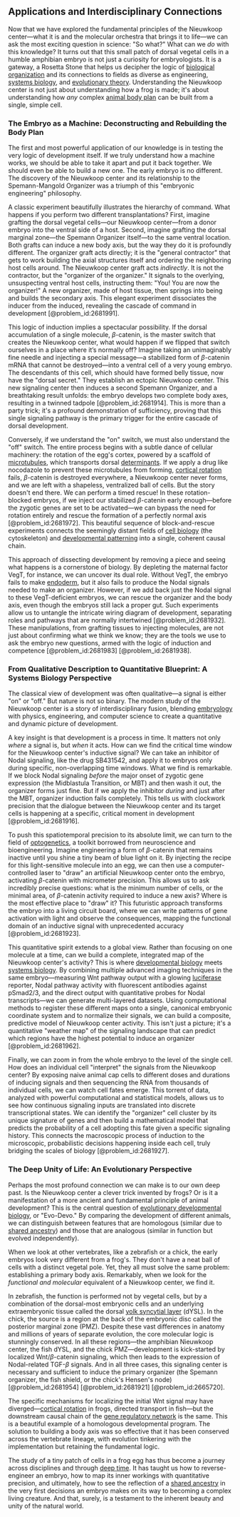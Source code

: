 ## Applications and Interdisciplinary Connections

Now that we have explored the fundamental principles of the Nieuwkoop center—what it is and the molecular orchestra that brings it to life—we can ask the most exciting question in science: "So what?" What can we *do* with this knowledge? It turns out that this small patch of dorsal vegetal cells in a humble amphibian embryo is not just a curiosity for embryologists. It is a gateway, a Rosetta Stone that helps us decipher the logic of [biological organization](@article_id:175389) and its connections to fields as diverse as engineering, [systems biology](@article_id:148055), and [evolutionary theory](@article_id:139381). Understanding the Nieuwkoop center is not just about understanding how a frog is made; it's about understanding how *any* complex [animal body plan](@article_id:178480) can be built from a single, simple cell.

### The Embryo as a Machine: Deconstructing and Rebuilding the Body Plan

The first and most powerful application of our knowledge is in testing the very logic of development itself. If we truly understand how a machine works, we should be able to take it apart and put it back together. We should even be able to build a new one. The early embryo is no different. The discovery of the Nieuwkoop center and its relationship to the Spemann-Mangold Organizer was a triumph of this "embryonic engineering" philosophy.

A classic experiment beautifully illustrates the hierarchy of command. What happens if you perform two different transplantations? First, imagine grafting the dorsal vegetal cells—our Nieuwkoop center—from a donor embryo into the ventral side of a host. Second, imagine grafting the dorsal marginal zone—the Spemann Organizer itself—to the same ventral location. Both grafts can induce a new body axis, but the way they do it is profoundly different. The organizer graft acts directly; it is the "general contractor" that gets to work building the axial structures itself and ordering the neighboring host cells around. The Nieuwkoop center graft acts *indirectly*. It is not the contractor, but the "organizer of the organizer." It signals to the overlying, unsuspecting ventral host cells, instructing them: "You! You are now the organizer!" A new organizer, made of host tissue, then springs into being and builds the secondary axis. This elegant experiment dissociates the inducer from the induced, revealing the cascade of command in development [@problem_id:2681991].

This logic of induction implies a spectacular possibility. If the dorsal accumulation of a single molecule, $\beta$-catenin, is the master switch that creates the Nieuwkoop center, what would happen if we flipped that switch ourselves in a place where it’s normally off? Imagine taking an unimaginably fine needle and injecting a special message—a stabilized form of $\beta$-catenin mRNA that cannot be destroyed—into a ventral cell of a very young embryo. The descendants of this cell, which should have formed belly tissue, now have the "dorsal secret." They establish an ectopic Nieuwkoop center. This new signaling center then induces a second Spemann Organizer, and a breathtaking result unfolds: the embryo develops two complete body axes, resulting in a twinned tadpole [@problem_id:2681914]. This is more than a party trick; it's a profound demonstration of sufficiency, proving that this single signaling pathway is the primary trigger for the entire cascade of dorsal development.

Conversely, if we understand the "on" switch, we must also understand the "off" switch. The entire process begins with a subtle dance of cellular machinery: the rotation of the egg's cortex, powered by a scaffold of [microtubules](@article_id:139377), which transports dorsal [determinants](@article_id:276099). If we apply a drug like nocodazole to prevent these microtubules from forming, [cortical rotation](@article_id:273182) fails, $\beta$-catenin is destroyed everywhere, a Nieuwkoop center never forms, and we are left with a shapeless, ventralized ball of cells. But the story doesn't end there. We can perform a timed rescue! In these rotation-blocked embryos, if we inject our stabilized $\beta$-catenin early enough—before the zygotic genes are set to be activated—we can bypass the need for rotation entirely and rescue the formation of a perfectly normal axis [@problem_id:2681972]. This beautiful sequence of block-and-rescue experiments connects the seemingly distant fields of [cell biology](@article_id:143124) (the cytoskeleton) and [developmental patterning](@article_id:197048) into a single, coherent causal chain.

This approach of dissecting development by removing a piece and seeing what happens is a cornerstone of biology. By depleting the maternal factor VegT, for instance, we can uncover its dual role. Without VegT, the embryo fails to make [endoderm](@article_id:139927), but it also fails to produce the Nodal signals needed to make an organizer. However, if we add back just the Nodal signal to these VegT-deficient embryos, we can rescue the organizer and the body axis, even though the embryos still lack a proper gut. Such experiments allow us to untangle the intricate wiring diagram of development, separating roles and pathways that are normally intertwined [@problem_id:2681932]. These manipulations, from grafting tissues to injecting molecules, are not just about confirming what we think we know; they are the tools we use to ask the embryo new questions, armed with the logic of induction and competence [@problem_id:2681983] [@problem_id:2681938].

### From Qualitative Description to Quantitative Blueprint: A Systems Biology Perspective

The classical view of development was often qualitative—a signal is either "on" or "off." But nature is not so binary. The modern study of the Nieuwkoop center is a story of interdisciplinary fusion, blending [embryology](@article_id:275005) with physics, engineering, and computer science to create a quantitative and dynamic picture of development.

A key insight is that development is a process in time. It matters not only *where* a signal is, but *when* it acts. How can we find the critical time window for the Nieuwkoop center's inductive signal? We can take an inhibitor of Nodal signaling, like the drug SB431542, and apply it to embryos only during specific, non-overlapping time windows. What we find is remarkable. If we block Nodal signaling *before* the major onset of zygotic gene expression (the Midblastula Transition, or MBT) and then wash it out, the organizer forms just fine. But if we apply the inhibitor *during* and just after the MBT, organizer induction fails completely. This tells us with clockwork precision that the dialogue between the Nieuwkoop center and its target cells is happening at a specific, critical moment in development [@problem_id:2681916].

To push this spatiotemporal precision to its absolute limit, we can turn to the field of [optogenetics](@article_id:175202), a toolkit borrowed from neuroscience and bioengineering. Imagine engineering a form of $\beta$-catenin that remains inactive until you shine a tiny beam of blue light on it. By injecting the recipe for this light-sensitive molecule into an egg, we can then use a computer-controlled laser to "draw" an artificial Nieuwkoop center onto the embryo, activating $\beta$-catenin with micrometer precision. This allows us to ask incredibly precise questions: what is the minimum number of cells, or the minimal area, of $\beta$-catenin activity required to induce a new axis? Where is the most effective place to "draw" it? This futuristic approach transforms the embryo into a living circuit board, where we can write patterns of gene activation with light and observe the consequences, mapping the functional domain of an inductive signal with unprecedented accuracy [@problem_id:2681923].

This quantitative spirit extends to a global view. Rather than focusing on one molecule at a time, can we build a complete, integrated map of the Nieuwkoop center's activity? This is where [developmental biology](@article_id:141368) meets [systems biology](@article_id:148055). By combining multiple advanced imaging techniques in the same embryo—measuring Wnt pathway output with a glowing [luciferase](@article_id:155338) reporter, Nodal pathway activity with fluorescent antibodies against pSmad2/3, and the direct output with quantitative probes for Nodal transcripts—we can generate multi-layered datasets. Using computational methods to register these different maps onto a single, canonical embryonic coordinate system and to normalize their signals, we can build a composite, predictive model of Nieuwkoop center activity. This isn't just a picture; it's a quantitative "weather map" of the signaling landscape that can predict which regions have the highest potential to induce an organizer [@problem_id:2681962].

Finally, we can zoom in from the whole embryo to the level of the single cell. How does an individual cell "interpret" the signals from the Nieuwkoop center? By exposing naive animal cap cells to different doses and durations of inducing signals and then sequencing the RNA from thousands of individual cells, we can watch cell fates emerge. This torrent of data, analyzed with powerful computational and statistical models, allows us to see how continuous signaling inputs are translated into discrete transcriptional states. We can identify the "organizer" cell cluster by its unique signature of genes and then build a mathematical model that predicts the probability of a cell adopting this fate given a specific signaling history. This connects the macroscopic process of induction to the microscopic, probabilistic decisions happening inside each cell, truly bridging the scales of biology [@problem_id:2681927].

### The Deep Unity of Life: An Evolutionary Perspective

Perhaps the most profound connection we can make is to our own deep past. Is the Nieuwkoop center a clever trick invented by frogs? Or is it a manifestation of a more ancient and fundamental principle of animal development? This is the central question of [evolutionary developmental biology](@article_id:138026), or "Evo-Devo." By comparing the development of different animals, we can distinguish between features that are homologous (similar due to [shared ancestry](@article_id:175425)) and those that are analogous (similar in function but evolved independently).

When we look at other vertebrates, like a zebrafish or a chick, the early embryos look very different from a frog's. They don't have a neat ball of cells with a distinct vegetal pole. Yet, they all must solve the same problem: establishing a primary body axis. Remarkably, when we look for the *functional and molecular* equivalent of a Nieuwkoop center, we find it.

In zebrafish, the function is performed not by vegetal cells, but by a combination of the dorsal-most embryonic cells and an underlying extraembryonic tissue called the dorsal [yolk syncytial layer](@article_id:268752) (dYSL). In the chick, the source is a region at the back of the embryonic disc called the posterior marginal zone (PMZ). Despite these vast differences in anatomy and millions of years of separate evolution, the core molecular logic is stunningly conserved. In all these regions—the amphibian Nieuwkoop center, the fish dYSL, and the chick PMZ—development is kick-started by localized Wnt/$\beta$-catenin signaling, which then leads to the expression of Nodal-related TGF-$\beta$ signals. And in all three cases, this signaling center is necessary and sufficient to induce the primary organizer (the Spemann organizer, the fish shield, or the chick's Hensen's node) [@problem_id:2681954] [@problem_id:2681921] [@problem_id:2665720].

The specific mechanisms for localizing the initial Wnt signal may have diverged—[cortical rotation](@article_id:273182) in frogs, directed transport in fish—but the downstream causal chain of the [gene regulatory network](@article_id:152046) is the same. This is a beautiful example of a homologous developmental program. The solution to building a body axis was so effective that it has been conserved across the vertebrate lineage, with evolution tinkering with the implementation but retaining the fundamental logic.

The study of a tiny patch of cells in a frog egg has thus become a journey across disciplines and through [deep time](@article_id:174645). It has taught us how to reverse-engineer an embryo, how to map its inner workings with quantitative precision, and ultimately, how to see the reflection of a [shared ancestry](@article_id:175425) in the very first decisions an embryo makes on its way to becoming a complex living creature. And that, surely, is a testament to the inherent beauty and unity of the natural world.